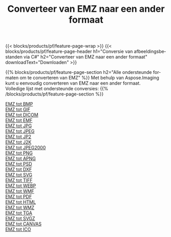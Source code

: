 ﻿---
title: Converteer van EMZ naar een ander formaat 
weight: 3920
url: /nl/net/conversion/from/emz 
lang: nl
langdirlevel: 2
locales: zh-hans,ja,it,ru,de,es,fr,nl,id,lt,pl,pt,vi,tr,ko,zh-hant,ar,hi,th,sv,cs,uk,he
description: Met behulp van Aspose.Imaging kunt u eenvoudig converteren van EMZ naar een ander formaat
---

{{< blocks/products/pf/feature-page-wrap >}}
{{< blocks/products/pf/feature-page-header h1="Conversie van afbeeldingsbestanden via C#" h2="Converteer van EMZ naar een ander formaat" downloadText="Downloaden" >}}


{{% blocks/products/pf/feature-page-section  h2="Alle ondersteunde formaten om te converteren van EMZ" %}}
Met behulp van Aspose.Imaging kunt u eenvoudig converteren van EMZ naar een ander formaat.
<br/>
Volledige lijst met ondersteunde conversies:
{{% /blocks/products/pf/feature-page-section %}}
<div class="container-fluid productfamilypage bg-gray">
    <div class="convertypes bg-gray agp-content section">
        <div class="container">
		<div class="row other-converters">
		    <div class='col-md-2 other-converter remove-lp remove-rp'><a href="/imaging/nl/net/conversion/emz-to-bmp" >EMZ tot BMP</a></div><div class='col-md-2 other-converter remove-lp remove-rp'><a href="/imaging/nl/net/conversion/emz-to-gif" >EMZ tot GIF</a></div><div class='col-md-2 other-converter remove-lp remove-rp'><a href="/imaging/nl/net/conversion/emz-to-dicom" >EMZ tot DICOM</a></div><div class='col-md-2 other-converter remove-lp remove-rp'><a href="/imaging/nl/net/conversion/emz-to-emf" >EMZ tot EMF</a></div><div class='col-md-2 other-converter remove-lp remove-rp'><a href="/imaging/nl/net/conversion/emz-to-jpg" >EMZ tot JPG</a></div><div class='col-md-2 other-converter remove-lp remove-rp'><a href="/imaging/nl/net/conversion/emz-to-jpeg" >EMZ tot JPEG</a></div><div class='col-md-2 other-converter remove-lp remove-rp'><a href="/imaging/nl/net/conversion/emz-to-jp2" >EMZ tot JP2</a></div><div class='col-md-2 other-converter remove-lp remove-rp'><a href="/imaging/nl/net/conversion/emz-to-j2k" >EMZ tot J2K</a></div><div class='col-md-2 other-converter remove-lp remove-rp'><a href="/imaging/nl/net/conversion/emz-to-jpeg2000" >EMZ tot JPEG2000</a></div><div class='col-md-2 other-converter remove-lp remove-rp'><a href="/imaging/nl/net/conversion/emz-to-png" >EMZ tot PNG</a></div><div class='col-md-2 other-converter remove-lp remove-rp'><a href="/imaging/nl/net/conversion/emz-to-apng" >EMZ tot APNG</a></div><div class='col-md-2 other-converter remove-lp remove-rp'><a href="/imaging/nl/net/conversion/emz-to-psd" >EMZ tot PSD</a></div><div class='col-md-2 other-converter remove-lp remove-rp'><a href="/imaging/nl/net/conversion/emz-to-dxf" >EMZ tot DXF</a></div><div class='col-md-2 other-converter remove-lp remove-rp'><a href="/imaging/nl/net/conversion/emz-to-svg" >EMZ tot SVG</a></div><div class='col-md-2 other-converter remove-lp remove-rp'><a href="/imaging/nl/net/conversion/emz-to-tiff" >EMZ tot TIFF</a></div><div class='col-md-2 other-converter remove-lp remove-rp'><a href="/imaging/nl/net/conversion/emz-to-webp" >EMZ tot WEBP</a></div><div class='col-md-2 other-converter remove-lp remove-rp'><a href="/imaging/nl/net/conversion/emz-to-wmf" >EMZ tot WMF</a></div><div class='col-md-2 other-converter remove-lp remove-rp'><a href="/imaging/nl/net/conversion/emz-to-pdf" >EMZ tot PDF</a></div><div class='col-md-2 other-converter remove-lp remove-rp'><a href="/imaging/nl/net/conversion/emz-to-html" >EMZ tot HTML</a></div><div class='col-md-2 other-converter remove-lp remove-rp'><a href="/imaging/nl/net/conversion/emz-to-wmz" >EMZ tot WMZ</a></div><div class='col-md-2 other-converter remove-lp remove-rp'><a href="/imaging/nl/net/conversion/emz-to-tga" >EMZ tot TGA</a></div><div class='col-md-2 other-converter remove-lp remove-rp'><a href="/imaging/nl/net/conversion/emz-to-svgz" >EMZ tot SVGZ</a></div><div class='col-md-2 other-converter remove-lp remove-rp'><a href="/imaging/nl/net/conversion/emz-to-canvas" >EMZ tot CANVAS</a></div><div class='col-md-2 other-converter remove-lp remove-rp'><a href="/imaging/nl/net/conversion/emz-to-ico" >EMZ tot ICO</a></div>
                </div>
        </div>
    </div>
</div>
<br/>

